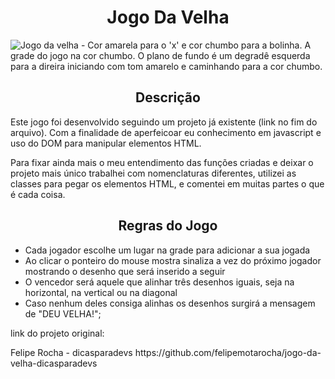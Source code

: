 <h1 align="center"> Jogo Da Velha </h1>

![Jogo da velha - Cor amarela para o 'x' e cor chumbo para a bolinha. 
                  A grade do jogo na cor chumbo. 
                  O plano de fundo é um degradê esquerda para a direira iniciando com tom amarelo e caminhando para a cor chumbo.
                  ](https://user-images.githubusercontent.com/102477755/173818476-a3096cd3-fa2a-4fcb-9f88-7d79145181fe.jpg)


<h2 align="center"> Descrição </h2>
<p>Este jogo foi desenvolvido seguindo um projeto já existente (link no fim do arquivo). Com a finalidade de aperfeicoar eu conhecimento em javascript e uso do DOM para manipular elementos HTML.</p>
  <p> Para fixar ainda mais o meu entendimento das funções criadas e deixar o projeto mais único trabalhei com nomenclaturas diferentes, utilizei as classes para pegar os elementos HTML, e comentei em muitas partes o que é cada coisa. </p>
  
 <h2 align="center"> Regras do Jogo </h2>
 <ul>
  <li>Cada jogador escolhe um lugar na grade para adicionar a sua jogada</li>
  <li>Ao clicar o ponteiro do mouse mostra sinaliza a vez do próximo jogador mostrando o desenho que será inserido a seguir</li>
  <li>O vencedor será aquele que alinhar três desenhos iguais, seja na horizontal, na vertical ou na diagonal</li>
  <li>Caso nenhum deles consiga alinhas os desenhos surgirá a mensagem de "DEU VELHA!";
</ul>
  
<p>link do projeto original:<p>
  Felipe Rocha - dicasparadevs
  https://github.com/felipemotarocha/jogo-da-velha-dicasparadevs
